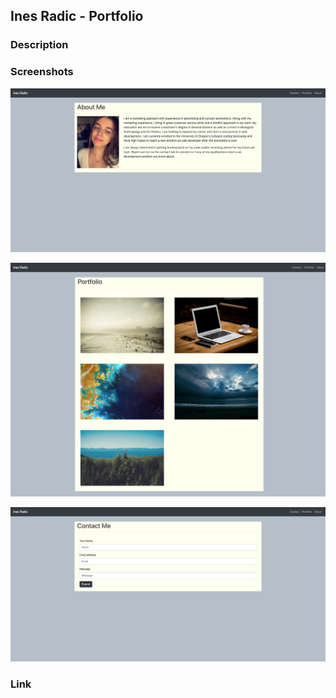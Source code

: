 ## Ines Radic - Portfolio

### Description

### Screenshots

![About Me Screenshot](https://github.com/inesr19/Responsive-Portfolio/blob/main/assets/images/aboutme.png)

![Portfolio Screenshot](https://github.com/inesr19/Responsive-Portfolio/blob/main/assets/images/Portfolio.png)

![Contact Screenshot](https://github.com/inesr19/Responsive-Portfolio/blob/main/assets/images/contact.png)

### Link